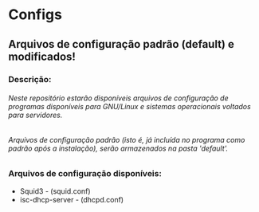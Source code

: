 # Configs
## Arquivos de configuração padrão (default) e modificados!

### Descrição:

###### Neste repositório estarão disponíveis arquivos de configuração de programas disponíveis para GNU/Linux e sistemas operacionais voltados para servidores.

###### Arquivos de configuração padrão (isto é, já incluída no programa como padrão após a instalação), serão armazenados na pasta 'default'.

### Arquivos de configuração disponíveis:

- Squid3 - (squid.conf)
- isc-dhcp-server - (dhcpd.conf)
